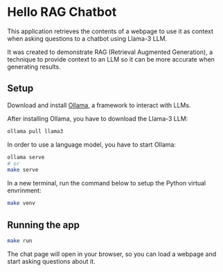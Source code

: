 # Hello RAG Chatbot

This application retrieves the contents of a webpage to use it as context when asking questions to a chatbot using Llama-3 LLM.

It was created to demonstrate RAG (Retrieval Augmented Generation), a technique to provide context to an LLM so it can be more accurate when generating results.

## Setup

Download and install [Ollama](https://www.ollama.com), a framework to interact with LLMs.

After installing Ollama, you have to download the Llama-3 LLM:

```bash
ollama pull llama3
```

In order to use a language model, you have to start Ollama:

```bash
ollama serve
# or
make serve
```

In a new terminal, run the command below to setup the Python virtual envrinment:

```bash
make venv
```

## Running the app

```bash
make run
```

The chat page will open in your browser, so you can load a webpage and start asking questions about it.
